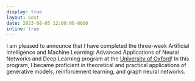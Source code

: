 ```yaml
---
display: true
layout: post
date: 2023-08-05 12:00:00-0000
inline: true
---
```


I am pleased to announce that I have completed the three-week Artificial Intelligence and Machine Learning: Advanced
Applications of Neural Networks and Deep Learning program at the [University of Oxford](https://www.lmh.ox.ac.uk/artificial-intelligence-and-machine-learning)!
In this program, I became proficient in theoretical and practical applications of generative models, reinforcement learning,
and graph neural networks.